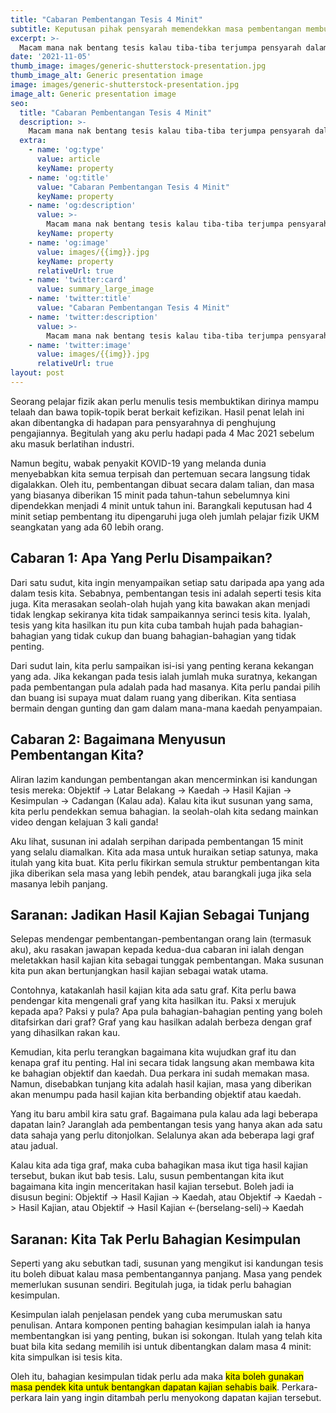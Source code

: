 ```yaml
---
title: "Cabaran Pembentangan Tesis 4 Minit"
subtitle: Keputusan pihak pensyarah memendekkan masa pembentangan membuatkan aku terfikir
excerpt: >-
  Macam mana nak bentang tesis kalau tiba-tiba terjumpa pensyarah dalam lif?
date: '2021-11-05'
thumb_image: images/generic-shutterstock-presentation.jpg
thumb_image_alt: Generic presentation image
image: images/generic-shutterstock-presentation.jpg
image_alt: Generic presentation image
seo:
  title: "Cabaran Pembentangan Tesis 4 Minit"
  description: >-
    Macam mana nak bentang tesis kalau tiba-tiba terjumpa pensyarah dalam lif?
  extra:
    - name: 'og:type'
      value: article
      keyName: property
    - name: 'og:title'
      value: "Cabaran Pembentangan Tesis 4 Minit"
      keyName: property
    - name: 'og:description'
      value: >-
        Macam mana nak bentang tesis kalau tiba-tiba terjumpa pensyarah dalam lif?
      keyName: property
    - name: 'og:image'
      value: images/{{img}}.jpg
      keyName: property
      relativeUrl: true
    - name: 'twitter:card'
      value: summary_large_image
    - name: 'twitter:title'
      value: "Cabaran Pembentangan Tesis 4 Minit"
    - name: 'twitter:description'
      value: >-
        Macam mana nak bentang tesis kalau tiba-tiba terjumpa pensyarah dalam lif?
    - name: 'twitter:image'
      value: images/{{img}}.jpg
      relativeUrl: true
layout: post
---
```


Seorang pelajar fizik akan perlu menulis tesis membuktikan dirinya mampu telaah dan bawa topik-topik berat berkait kefizikan. Hasil penat lelah ini akan dibentangka di hadapan para pensyarahnya di penghujung pengajiannya. Begitulah yang aku perlu hadapi pada 4 Mac 2021 sebelum aku masuk berlatihan industri.

Namun begitu, wabak penyakit KOVID-19 yang melanda dunia menyebabkan kita semua terpisah dan pertemuan secara langsung tidak digalakkan. Oleh itu, pembentangan dibuat secara dalam talian, dan masa yang biasanya diberikan 15 minit pada tahun-tahun sebelumnya kini dipendekkan menjadi 4 minit untuk tahun ini. Barangkali keputusan had 4 minit setiap pembentang itu dipengaruhi juga oleh jumlah pelajar fizik UKM seangkatan yang ada 60 lebih orang.

## Cabaran 1: Apa Yang Perlu Disampaikan?
Dari satu sudut, kita ingin menyampaikan setiap satu daripada apa yang ada dalam tesis kita. Sebabnya, pembentangan tesis ini adalah seperti tesis kita juga. Kita merasakan seolah-olah hujah yang kita bawakan akan menjadi tidak lengkap sekiranya kita tidak sampaikannya serinci tesis kita. Iyalah, tesis yang kita hasilkan itu pun kita cuba tambah hujah pada bahagian-bahagian yang tidak cukup dan buang bahagian-bahagian yang tidak penting.

Dari sudut lain, kita perlu sampaikan isi-isi yang penting kerana kekangan yang ada. Jika kekangan pada tesis ialah jumlah muka suratnya, kekangan pada pembentangan pula adalah pada had masanya. Kita perlu pandai pilih dan buang isi supaya muat dalam ruang yang diberikan. Kita sentiasa bermain dengan gunting dan gam dalam mana-mana kaedah penyampaian.

## Cabaran 2: Bagaimana Menyusun Pembentangan Kita?
Aliran lazim kandungan pembentangan akan mencerminkan isi kandungan tesis mereka: Objektif -> Latar Belakang -> Kaedah -> Hasil Kajian -> Kesimpulan -> Cadangan (Kalau ada). Kalau kita ikut susunan yang sama, kita perlu pendekkan semua bahagian. Ia seolah-olah kita sedang mainkan video dengan kelajuan 3 kali ganda!

Aku lihat, susunan ini adalah serpihan daripada pembentangan 15 minit yang selalu diamalkan. Kita ada masa untuk huraikan setiap satunya, maka itulah yang kita buat. Kita perlu fikirkan semula struktur pembentangan kita jika diberikan sela masa yang lebih pendek, atau barangkali juga jika sela masanya lebih panjang.

## Saranan: Jadikan Hasil Kajian Sebagai Tunjang
Selepas mendengar pembentangan-pembentangan orang lain (termasuk aku), aku rasakan jawapan kepada kedua-dua cabaran ini ialah dengan meletakkan hasil kajian kita sebagai tunggak pembentangan. Maka susunan kita pun akan bertunjangkan hasil kajian sebagai watak utama.

Contohnya, katakanlah hasil kajian kita ada satu graf. Kita perlu bawa pendengar kita mengenali graf yang kita hasilkan itu. Paksi x merujuk kepada apa? Paksi y pula? Apa pula bahagian-bahagian penting yang boleh ditafsirkan dari graf? Graf yang kau hasilkan adalah berbeza dengan graf yang dihasilkan rakan kau.

Kemudian, kita perlu terangkan bagaimana kita wujudkan graf itu dan kenapa graf itu penting. Hal ini secara tidak langsung akan membawa kita ke bahagian objektif dan kaedah. Dua perkara ini sudah memakan masa. Namun, disebabkan tunjang kita adalah hasil kajian, masa yang diberikan akan menumpu pada hasil kajian kita berbanding objektif atau kaedah.

Yang itu baru ambil kira satu graf. Bagaimana pula kalau ada lagi beberapa dapatan lain? Jaranglah ada pembentangan tesis yang hanya akan ada satu data sahaja yang perlu ditonjolkan. Selalunya akan ada beberapa lagi graf atau jadual.

Kalau kita ada tiga graf, maka cuba bahagikan masa ikut tiga hasil kajian tersebut, bukan ikut bab tesis. Lalu, susun pembentangan kita ikut bagaimana kita ingin menceritakan hasil kajian tersebut. Boleh jadi ia disusun begini: Objektif -> Hasil Kajian -> Kaedah, atau Objektif -> Kaedah -> Hasil Kajian, atau Objektif -> Hasil Kajian <-(berselang-seli)-> Kaedah

## Saranan: Kita Tak Perlu Bahagian Kesimpulan
Seperti yang aku sebutkan tadi, susunan yang mengikut isi kandungan tesis itu boleh dibuat kalau masa pembentangannya panjang. Masa yang pendek memerlukan susunan sendiri. Begitulah juga, ia tidak perlu bahagian kesimpulan.

Kesimpulan ialah penjelasan pendek yang cuba merumuskan satu penulisan. Antara komponen penting bahagian kesimpulan ialah ia hanya membentangkan isi yang penting, bukan isi sokongan. Itulah yang telah kita buat bila kita sedang memilih isi untuk dibentangkan dalam masa 4 minit: kita simpulkan isi tesis kita.

Oleh itu, bahagian kesimpulan tidak perlu ada maka <mark>kita boleh gunakan masa pendek kita untuk bentangkan dapatan kajian sehabis baik</mark>. Perkara-perkara lain yang ingin ditambah perlu menyokong dapatan kajian tersebut.